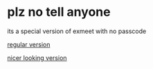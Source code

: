 # plz no tell anyone
its a special version of exmeet with no passcode

[regular version](https://epic-person-on.github.io/Something/subpages/secret/exmeet)

[nicer looking version](https://epic-person-on.github.io/Something/subpages/secret/exmeet/better.html)


